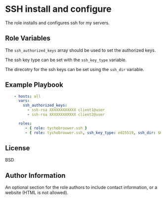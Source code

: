 SSH install and configure
=========

The role installs and configures ssh for my servers.

Role Variables
--------------

The ```ssh_authorized_keys``` array should be used to set the authorized keys.

The ssh key type can be set with the ```ssh_key_type``` variable.

The direcotry for the ssh keys can be set using the ```ssh_dir``` variable.

Example Playbook
----------------

```yaml
    - hosts: all
      vars:
        ssh_authorized_keys:
          - ssh-rsa XXXXXXXXXXXX client1@user
          - ssh-rsa XXXXXXXXXXXX client2@user

      roles:
         - { role: tychobrouwer.ssh }
         - { role: tychobrouwer.ssh, ssh_key_type: ed25519, ssh_dir: $HOME/.ssh }
```

License
-------

BSD

Author Information
------------------

An optional section for the role authors to include contact information, or a website (HTML is not allowed).
